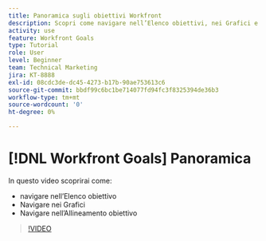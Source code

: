 ```yaml
---
title: Panoramica sugli obiettivi Workfront
description: Scopri come navigare nell’Elenco obiettivi, nei Grafici e nell’Allineamento obiettivo.
activity: use
feature: Workfront Goals
type: Tutorial
role: User
level: Beginner
team: Technical Marketing
jira: KT-8888
exl-id: 08cdc3de-dc45-4273-b17b-90ae753613c6
source-git-commit: bbdf99c6bc1be714077fd94fc3f8325394de36b3
workflow-type: tm+mt
source-wordcount: '0'
ht-degree: 0%

---
```


# [!DNL Workfront Goals] Panoramica

In questo video scoprirai come:

* navigare nell’Elenco obiettivo
* Navigare nei Grafici
* Navigare nell’Allineamento obiettivo

>[!VIDEO](https://video.tv.adobe.com/v/335182/?quality=12&learn=on&enablevpops=1)
